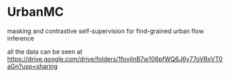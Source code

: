 # UrbanMC
masking and contrastive self-supervision for find-grained urban flow inference

all the data can be seen at https://drive.google.com/drive/folders/1fovjInB7w106pfWQ6J6y77oVRxVT0aGn?usp=sharing
